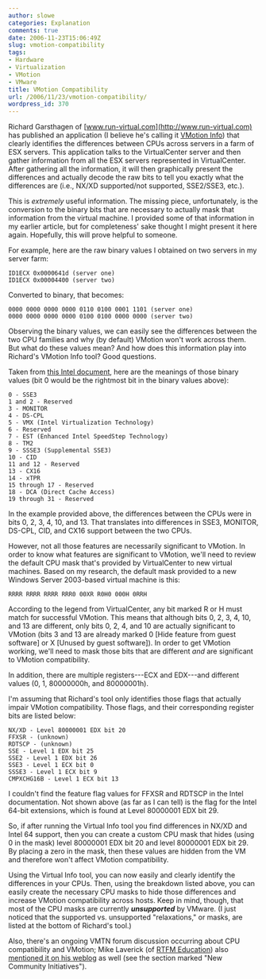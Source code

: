 ```yaml
---
author: slowe
categories: Explanation
comments: true
date: 2006-11-23T15:06:49Z
slug: vmotion-compatibility
tags:
- Hardware
- Virtualization
- VMotion
- VMware
title: VMotion Compatibility
url: /2006/11/23/vmotion-compatibility/
wordpress_id: 370
---
```


Richard Garsthagen of [www.run-virtual.com](http://www.run-virtual.com) has published an application (I believe he's calling it [VMotion Info](http://www.run-virtual.com/?page_id=155)) that clearly identifies the differences between CPUs across servers in a farm of ESX servers. This application talks to the VirtualCenter server and then gather information from all the ESX servers represented in VirtualCenter. After gathering all the information, it will then graphically present the differences and actually decode the raw bits to tell you exactly what the differences are (i.e., NX/XD supported/not supported, SSE2/SSE3, etc.).

This is _extremely_ useful information. The missing piece, unfortunately, is the conversion to the binary bits that are necessary to actually mask that information from the virtual machine. I provided some of that information in my earlier article, but for completeness' sake thought I might present it here again. Hopefully, this will prove helpful to someone.

For example, here are the raw binary values I obtained on two servers in my server farm:

```text
ID1ECX 0x0000641d (server one)  
ID1ECX 0x00004400 (server two)
```

Converted to binary, that becomes:

```text
0000 0000 0000 0000 0110 0100 0001 1101 (server one)  
0000 0000 0000 0000 0100 0100 0000 0000 (server two)
```

Observing the binary values, we can easily see the differences between the two CPU families and why (by default) VMotion won't work across them. But what do these values mean? And how does this information play into Richard's VMotion Info tool? Good questions.

Taken from [this Intel document](http://www.intel.com/design/xeon/applnots/241618.htm), here are the meanings of those binary values (bit 0 would be the rightmost bit in the binary values above):

```text
0 - SSE3
1 and 2 - Reserved
3 - MONITOR
4 - DS-CPL
5 - VMX (Intel Virtualization Technology)
6 - Reserved
7 - EST (Enhanced Intel SpeedStep Technology)
8 - TM2
9 - SSSE3 (Supplemental SSE3)
10 - CID
11 and 12 - Reserved
13 - CX16
14 - xTPR
15 through 17 - Reserved
18 - DCA (Direct Cache Access)
19 through 31 - Reserved
```

In the example provided above, the differences between the CPUs were in bits 0, 2, 3, 4, 10, and 13.  That translates into differences in SSE3, MONITOR, DS-CPL, CID, and CX16 support between the two CPUs.

However, not all those features are necessarily significant to VMotion. In order to know what features are significant to VMotion, we'll need to review the default CPU mask that's provided by VirtualCenter to new virtual machines. Based on my research, the default mask provided to a new Windows Server 2003-based virtual machine is this:

```text
RRRR RRRR RRRR RRR0 00XR R0H0 000H 0RRH
```

According to the legend from VirtualCenter, any bit marked R or H must match for successful VMotion. This means that although bits 0, 2, 3, 4, 10, and 13 are different, only bits 0, 2, 4, and 10 are actually significant to VMotion (bits 3 and 13 are already marked 0 [Hide feature from guest software] or X [Unused by guest software]). In order to get VMotion working, we'll need to mask those bits that are different _and_ are significant to VMotion compatibility.

In addition, there are multiple registers---ECX and EDX---and different values (0, 1, 80000000h, and 80000001h).

I'm assuming that Richard's tool only identifies those flags that actually impair VMotion compatibility. Those flags, and their corresponding register bits are listed below:

```text
NX/XD - Level 80000001 EDX bit 20
FFXSR - (unknown)
RDTSCP - (unknown)
SSE - Level 1 EDX bit 25
SSE2 - Level 1 EDX bit 26
SSE3 - Level 1 ECX bit 0
SSSE3 - Level 1 ECX bit 9
CMPXCHG16B - Level 1 ECX bit 13
```

I couldn't find the feature flag values for FFXSR and RDTSCP in the Intel documentation. Not shown above (as far as I can tell) is the flag for the Intel 64-bit extensions, which is found at Level 80000001 EDX bit 29.

So, if after running the Virtual Info tool you find differences in NX/XD and Intel 64 support, then you can create a custom CPU mask that hides (using 0 in the mask) level 80000001 EDX bit 20 and level 80000001 EDX bit 29. By placing a zero in the mask, then these values are hidden from the VM and therefore won't affect VMotion compatibility.

Using the Virtual Info tool, you can now easily and clearly identify the differences in your CPUs. Then, using the breakdown listed above, you can easily create the necessary CPU masks to hide those differences and increase VMotion compatibility across hosts. Keep in mind, though, that most of the CPU masks are currently **_unsupported_** by VMware. (I just noticed that the supported vs. unsupported "relaxations," or masks, are listed at the bottom of Richard's tool.)

Also, there's an ongoing VMTN forum discussion occurring about CPU compatibility and VMotion; Mike Laverick (of [RTFM Education](http://www.rtfm-ed.co.uk/)) also [mentioned it on his weblog](http://www.rtfm-ed.co.uk/?p=314) as well (see the section marked "New Community Initiatives").
